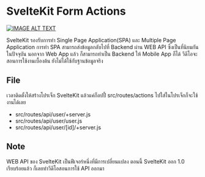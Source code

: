 # SvelteKit Form Actions

[![IMAGE ALT TEXT](https://img.youtube.com/vi/pGsCDl4GJJU/0.jpg)](https://youtu.be/pGsCDl4GJJU "SvelteKit Full Stack Part-3-แนะนำการใช้ API ")

SvelteKit รองรับการทำ Single Page Application(SPA) และ Multiple Page Application 
การทำ SPA สามารถส่งข้อมูลกลับไปที่ Backend ผ่าน WEB API ซึ่งเป็นที่นิยมกันในปัจจุบัน นอกจาก Web App แล้ว ก็สามารถทำเป็น Backend ให้ Mobile App ก็ได้ 
วีดีโอจะสอนการใช้งานเบื้องต้น ยังไม่ได้ใช้กับฐานข้อมูลจริง 

## File
เวลาติดตั้งให้สร้างโปรเจ็ก SvelteKit แล้วแค่ก็อปปี้ src/routes/actions ไปใส่ในโปรเจ็กก็จะใช้งานได้เลย
- src/routes/api/user/+server.js
- src/routes/api/user/user.js
- src/routes/api/user/[id]/+server.js

## Note
WEB API ของ SvelteKit เป็นฟีเจอร์หนึ่งที่มีการเปลี่ยนแปลง ตอนนี้ SvelteKit ออก 1.0 เรียบร้อยแล้ว ก็เลยทำวีดีโอสอนการใช้ API ออกมา
